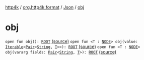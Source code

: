 [http4k](../../index.md) / [org.http4k.format](../index.md) / [Json](index.md) / [obj](./obj.md)

# obj

`open fun obj(): `[`ROOT`](index.md#ROOT) [(source)](https://github.com/http4k/http4k/blob/master/http4k-core/src/main/kotlin/org/http4k/format/Json.kt#L58)
`open fun <T : `[`NODE`](index.md#NODE)`> obj(value: `[`Iterable`](https://kotlinlang.org/api/latest/jvm/stdlib/kotlin.collections/-iterable/index.html)`<`[`Pair`](https://kotlinlang.org/api/latest/jvm/stdlib/kotlin/-pair/index.html)`<`[`String`](https://kotlinlang.org/api/latest/jvm/stdlib/kotlin/-string/index.html)`, `[`T`](obj.md#T)`>>): `[`ROOT`](index.md#ROOT) [(source)](https://github.com/http4k/http4k/blob/master/http4k-core/src/main/kotlin/org/http4k/format/Json.kt#L59)
`open fun <T : `[`NODE`](index.md#NODE)`> obj(vararg fields: `[`Pair`](https://kotlinlang.org/api/latest/jvm/stdlib/kotlin/-pair/index.html)`<`[`String`](https://kotlinlang.org/api/latest/jvm/stdlib/kotlin/-string/index.html)`, `[`T`](obj.md#T)`>): `[`ROOT`](index.md#ROOT) [(source)](https://github.com/http4k/http4k/blob/master/http4k-core/src/main/kotlin/org/http4k/format/Json.kt#L60)